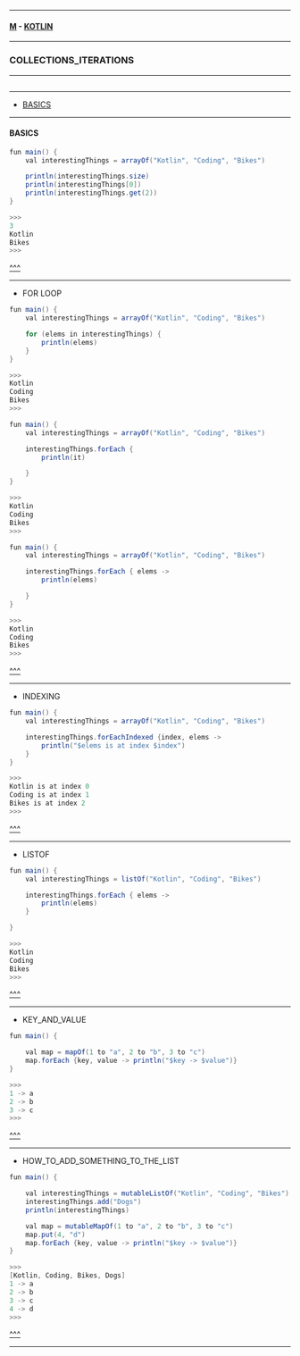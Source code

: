 
---

#### [M](https://github.com/ttltrk/TTT/blob/master/menu.md) - [KOTLIN](https://github.com/ttltrk/TTT/tree/master/KOT/KOTLIN.md)

---

### COLLECTIONS_ITERATIONS

---

```

```

---

* [BASICS](#BASICS)

---

#### BASICS

```java
fun main() {
    val interestingThings = arrayOf("Kotlin", "Coding", "Bikes")

    println(interestingThings.size)
    println(interestingThings[0])
    println(interestingThings.get(2))
}

>>>
3
Kotlin
Bikes
>>>
```

[^^^](#COLLECTIONS_ITERATIONS)

---

- FOR LOOP

```java
fun main() {
    val interestingThings = arrayOf("Kotlin", "Coding", "Bikes")

    for (elems in interestingThings) {
        println(elems)
    }
}

>>>
Kotlin
Coding
Bikes
>>>
```

```java
fun main() {
    val interestingThings = arrayOf("Kotlin", "Coding", "Bikes")

    interestingThings.forEach {
        println(it)

    }
}

>>>
Kotlin
Coding
Bikes
>>>
```

```java
fun main() {
    val interestingThings = arrayOf("Kotlin", "Coding", "Bikes")

    interestingThings.forEach { elems ->
        println(elems)

    }
}

>>>
Kotlin
Coding
Bikes
>>>
```

[^^^](#COLLECTIONS_ITERATIONS)

---

- INDEXING

```java
fun main() {
    val interestingThings = arrayOf("Kotlin", "Coding", "Bikes")

    interestingThings.forEachIndexed {index, elems ->
        println("$elems is at index $index")
    }
}

>>>
Kotlin is at index 0
Coding is at index 1
Bikes is at index 2
>>>
```

[^^^](#COLLECTIONS_ITERATIONS)

---

- LISTOF

```java
fun main() {
    val interestingThings = listOf("Kotlin", "Coding", "Bikes")

    interestingThings.forEach { elems ->
        println(elems)
    }

}

>>>
Kotlin
Coding
Bikes
>>>
```

[^^^](#COLLECTIONS_ITERATIONS)

---

- KEY_AND_VALUE

```java
fun main() {

    val map = mapOf(1 to "a", 2 to "b", 3 to "c")
    map.forEach {key, value -> println("$key -> $value")}
}

>>>
1 -> a
2 -> b
3 -> c
>>>
```

[^^^](#COLLECTIONS_ITERATIONS)

---

- HOW_TO_ADD_SOMETHING_TO_THE_LIST

```java
fun main() {

    val interestingThings = mutableListOf("Kotlin", "Coding", "Bikes")
    interestingThings.add("Dogs")
    println(interestingThings)

    val map = mutableMapOf(1 to "a", 2 to "b", 3 to "c")
    map.put(4, "d")
    map.forEach {key, value -> println("$key -> $value")}
}

>>>
[Kotlin, Coding, Bikes, Dogs]
1 -> a
2 -> b
3 -> c
4 -> d
>>>
```

[^^^](#COLLECTIONS_ITERATIONS)

---
